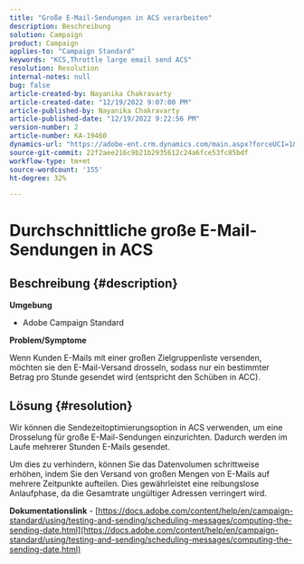 ```yaml
---
title: "Große E-Mail-Sendungen in ACS verarbeiten"
description: Beschreibung
solution: Campaign
product: Campaign
applies-to: "Campaign Standard"
keywords: "KCS,Throttle large email send ACS"
resolution: Resolution
internal-notes: null
bug: false
article-created-by: Nayanika Chakravarty
article-created-date: "12/19/2022 9:07:00 PM"
article-published-by: Nayanika Chakravarty
article-published-date: "12/19/2022 9:22:56 PM"
version-number: 2
article-number: KA-19460
dynamics-url: "https://adobe-ent.crm.dynamics.com/main.aspx?forceUCI=1&pagetype=entityrecord&etn=knowledgearticle&id=e754ef0c-e17f-ed11-81ac-6045bd006a22"
source-git-commit: 22f2aee216c9b21b2935612c24a6fce53fc85bdf
workflow-type: tm+mt
source-wordcount: '155'
ht-degree: 32%

---
```


# Durchschnittliche große E-Mail-Sendungen in ACS

## Beschreibung {#description}


<b>Umgebung</b>

- Adobe Campaign Standard

<b>Problem/Symptome</b>

Wenn Kunden E-Mails mit einer großen Zielgruppenliste versenden, möchten sie den E-Mail-Versand drosseln, sodass nur ein bestimmter Betrag pro Stunde gesendet wird (entspricht den Schüben in ACC).


## Lösung {#resolution}


Wir können die Sendezeitoptimierungsoption in ACS verwenden, um eine Drosselung für große E-Mail-Sendungen einzurichten. Dadurch werden im Laufe mehrerer Stunden E-Mails gesendet.

Um dies zu verhindern, können Sie das Datenvolumen schrittweise erhöhen, indem Sie den Versand von großen Mengen von E-Mails auf mehrere Zeitpunkte aufteilen. Dies gewährleistet eine reibungslose Anlaufphase, da die Gesamtrate ungültiger Adressen verringert wird.

<b>Dokumentationslink</b> - [https://docs.adobe.com/content/help/en/campaign-standard/using/testing-and-sending/scheduling-messages/computing-the-sending-date.html](https://docs.adobe.com/content/help/en/campaign-standard/using/testing-and-sending/scheduling-messages/computing-the-sending-date.html)
